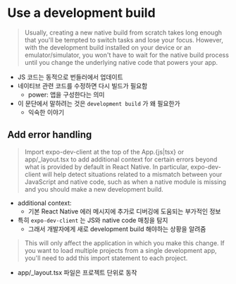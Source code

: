 # Use a development build

> Usually, creating a new native build from scratch takes long enough that you'll be tempted to switch tasks and lose your focus.
> However, with the development build installed on your device or an emulator/simulator, you won't have to wait for the native build process until you change the underlying native code that powers your app.

- JS 코드는 동적으로 번들러에서 업데이트
- 네이티브 관련 코드를 수정하면 다시 빌드가 필요함
    - power: 앱을 구성한다는 의미
- 이 문단에서 말하려는 것은 `development build` 가 왜 필요한가
    - 익숙한 이야기

## Add error handling

> Import expo-dev-client at the top of the App.{js|tsx} or app/_layout.tsx to add additional context for certain errors beyond what is provided by default in React Native.
> In particular, expo-dev-client will help detect situations related to a mismatch between your JavaScript and native code, such as when a native module is missing and you should make a new development build.

- additional context:
    - 기본 React Native 에러 메시지에 추가로 디버깅에 도움되는 부가적인 정보
- 특히 `expo-dev-client` 는 JS와 native code 매칭을 탐지
    - 그래서 개발자에게 새로 development build 해야하는 상황을 알려줌

> This will only affect the application in which you make this change. If you want to load multiple projects from a single development app, you'll need to add this import statement to each project.

- app/_layout.tsx 파일은 프로젝트 단위로 동작
